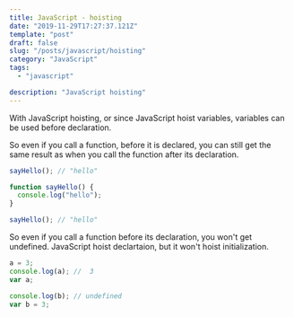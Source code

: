 ```yaml
---
title: JavaScript - hoisting
date: "2019-11-29T17:27:37.121Z"
template: "post"
draft: false
slug: "/posts/javascript/hoisting"
category: "JavaScript"
tags:
  - "javascript"

description: "JavaScript hoisting"
---
```


With JavaScript hoisting, or since JavaScript hoist variables, variables can be used before declaration.

So even if you call a function, before it is declared, you can still get the same result as when you call the function after its declaration.

```javascript
sayHello(); // "hello"

function sayHello() {
  console.log("hello");
}

sayHello(); // "hello"
```

So even if you call a function before its declaration, you won't get undefined.
JavaScript hoist declartaion, but it won't hoist initialization.

```javascript
a = 3;
console.log(a); //  3
var a;

console.log(b); // undefined
var b = 3;
```
